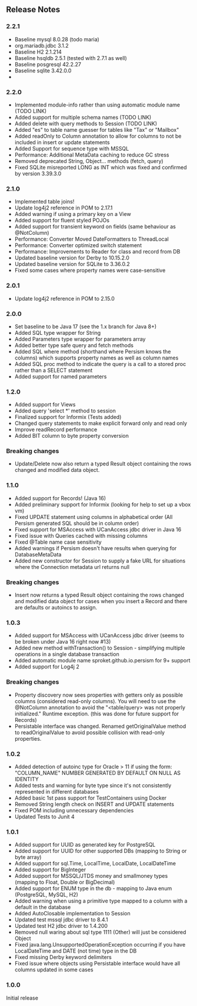 ## Release Notes

### 2.2.1
* Baseline mysql 8.0.28 (todo maria)
* org.mariadb.jdbc 3.1.2
* Baseline H2 2.1.214
* Baseline hsqldb 2.5.1 (tested with 2.7.1 as well)
* Baseline posgresql 42.2.27
* Baseline sqlite 3.42.0.0
* 

### 2.2.0
* Implemented module-info rather than using automatic module name (TODO LINK)
* Added support for multiple schema names (TODO LINK)
* Added delete with query methods to Session (TODO LINK)
* Added "es" to table name guesser for tables like "Tax" or "Mailbox"
* Added readOnly to Column annotation to allow for columns to not be included in insert or update statements
* Added Support for sequence type with MSSQL 
* Performance: Additional MetaData caching to reduce GC stress
* Removed deprecated String, Object... methods (fetch, query)
* Fixed SQLite misreported LONG as INT which was fixed and confirmed by version 3.39.3.0

### 2.1.0
* Implemented table joins!
* Update log4j2 reference in POM to 2.17.1
* Added warning if using a primary key on a View
* Added support for fluent styled POJOs
* Added support for transient keyword on fields (same behaviour as @NotColumn)
* Performance: Converter Moved DateFormatters to ThreadLocal 
* Performance: Converter optimized switch statement
* Performance: Improvements to Reader for class and record from DB
* Updated baseline version for Derby to 10.15.2.0
* Updated baseline version for SQLite to 3.36.0.2
* Fixed some cases where property names were case-sensitive

### 2.0.1
* Update log4j2 reference in POM to 2.15.0

### 2.0.0
 
* Set baseline to be Java 17 (see the 1.x branch for Java 8+)
* Added SQL type wrapper for String 
* Added Parameters type wrapper for parameters array
* Added better type safe query and fetch methods
* Added SQL where method (shorthand where Persism knows the columns) which supports property names as well as column names 
* Added SQL proc method to indicate the query is a call to a stored proc rather than a SELECT statement
* Added support for named parameters

### 1.2.0

* Added support for Views
* Added query 'select *' method to session
* Finalized support for Informix (Tests added)
* Changed query statements to make explicit forward only and read only
* Improve readRecord performance
* Added BIT column to byte property conversion

### Breaking changes

* Update/Delete now also return a typed Result object containing the rows changed and modified data object.

### 1.1.0

* Added support for Records! (Java 16)
* Added preliminary support for Informix (looking for help to set up a vbox vm)
* Fixed UPDATE statement using columns in alphabetical order (All Persism generated SQL should be in column order)
* Fixed support for MSAccess with UCanAccess jdbc driver in Java 16
* Fixed issue with Queries cached with missing columns
* Fixed @Table name case sensitivity
* Added warnings if Persism doesn't have results when querying for DatabaseMetaData
* Added new constructor for Session to supply a fake URL for situations where the Connection metadata url returns null

### Breaking changes

* Insert now returns a typed Result object containing the rows changed and modified data object for cases when you insert a Record and there are defaults or autoincs to assign.

### 1.0.3

* Added support for MSAccess with UCanAccess jdbc driver (seems to be broken under Java 16 right now #13)
* Added new method withTransaction() to Session - simplifying multiple operations in a single database transaction
* Added automatic module name sproket.github.io.persism for 9+ support
* Added support for Log4j 2

### Breaking changes

* Property discovery now sees properties with getters only as possible columns (considered read-only columns). You will need to use the @NotColumn annotation to avoid the "<table/query> was not properly initialized." Runtime exception. (this was done for future support for Records)
* Persistable interface was changed. Renamed getOriginalValue method to readOriginalValue to avoid possible collision with read-only properties.


### 1.0.2

* Added detection of autoinc type for Oracle > 11 if using the form: "COLUMN_NAME" NUMBER GENERATED BY DEFAULT ON NULL AS IDENTITY
* Added tests and warning for byte type since it's not consistently represented in different databases
* Added basic 1st pass support for TestContainers using Docker
* Removed String length check on INSERT and UPDATE statements
* Fixed POM including unnecessary dependencies
* Updated Tests to Junit 4

### 1.0.1

* Added support for UUID as generated key for PostgreSQL
* Added support for UUID for other supported DBs (mapping to String or byte array)
* Added support for sql.Time, LocalTime, LocalDate, LocalDateTime
* Added support for BigInteger
* Added support for MSSQL/JTDS money and smallmoney types (mapping to Float, Double or BigDecimal)
* Added support for ENUM type in the db - mapping to Java enum (PostgreSQL, MySQL, H2)
* Added warning when using a primitive type mapped to a column with a default in the database
* Added AutoClosable implementation to Session
* Updated test mssql jdbc driver to 8.4.1
* Updated test H2 jdbc driver to 1.4.200
* Removed null waring about sql type 1111 (Other) will just be considered Object
* Fixed java.lang.UnsupportedOperationException occurring if you have LocalDateTime and DATE (not time) type in the DB
* Fixed missing Derby keyword delimiters
* Fixed issue where objects using Persistable interface would have all columns updated in some cases


### 1.0.0

Initial release






